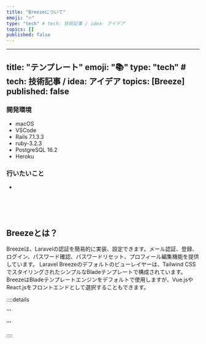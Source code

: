 ```yaml
---
title: "Breezeについて"
emoji: "🔥"
type: "tech" # tech: 技術記事 / idea: アイデア
topics: []
published: false
---
```

---
title: "テンプレート"
emoji: "📚"
type: "tech" # tech: 技術記事 / idea: アイデア
topics: [Breeze]
published: false
---
### 開発環境
- macOS
- VSCode
- Rails 7.1.3.3
- ruby-3.2.3
- PostgreSQL 16.2
- Heroku

### 行いたいこと
- 


<br>
<br>
<br>

## Breezeとは？
Breezeは、Laravelの認証を簡易的に実装、設定できます。メール認証、登録、ログイン、パスワード確認、パスワードリセット、プロフィール編集機能を提供しています。
Laravel Breezeのデフォルトのビューレイヤーは、Tailwind CSSでスタイリングされたシンプルなBladeテンプレートで構成されています。
BreezeはBladeテンプレートエンジンをデフォルトで使用しますが、Vue.jsやReact.jsをフロントエンドとして選択することもできます。

::::details 

'''


'''

::::

<br>
<br>
<br>